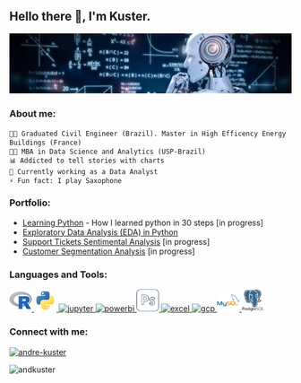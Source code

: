 <h2 align='left'>
    Hello there 👋, I'm Kuster.
</h2>
<img src="https://github.com/andkuster/andkuster/blob/main/machine-redimensionado-edit.jpg">

<h3 align="left">About me:</h3>

    👨‍🎓 Graduated Civil Engineer (Brazil). Master in High Efficency Energy Buildings (France)
    👨‍💻 MBA in Data Science and Analytics (USP-Brazil)
    📊 Addicted to tell stories with charts
    🔭 Currently working as a Data Analyst
    ⚡ Fun fact: I play Saxophone

<h3 align="left">Portfolio:</h3>
<!-- POST-LIST:START -->

- [Learning Python](https://github.com/andkuster/learning-python) - How I learned python in 30 steps [in progress]
- [Exploratory Data Analysis (EDA) in Python](https://github.com/andkuster/eda_python) <br>
- [Support Tickets Sentimental Analysis](https://github.com/andkuster/customer-support-ticket) [in progress]<br>
- [Customer Segmentation Analysis](https://github.com/andkuster/customer-segmentation-analysis) [in progress]<br>

<!-- POST-LIST:END -->

<h3 align="left">Languages and Tools:</h3>
<p align="left"> 
    <a href="https://www.r-project.org/" target="_blank" rel="noreferrer"> <img src="https://github.com/devicons/devicon/blob/master/icons/r/r-original.svg" alt="r" width="40" height="40"/> </a>
    <a href="https://www.python.org" target="_blank" rel="noreferrer"> <img src="https://raw.githubusercontent.com/devicons/devicon/master/icons/python/python-original.svg" alt="python" width="40" height="40"/> </a>
    <a href="https://jupyter.org/" target="_blank" rel="noreferrer"> <img src="https://cdn.jsdelivr.net/gh/devicons/devicon/icons/jupyter/jupyter-original-wordmark.svg" alt="jupyter" width="40" height="40"/> </a>
    <a href="https://powerbi.microsoft.com/" target="_blank" rel="noreferrer"> <img src="https://upload.wikimedia.org/wikipedia/commons/thumb/c/cf/New_Power_BI_Logo.svg/630px-New_Power_BI_Logo.svg.png" alt="powerbi" width="40" height="40"/>
    <a href="https://www.photoshop.com/en" target="_blank" rel="noreferrer"> <img src="https://raw.githubusercontent.com/devicons/devicon/master/icons/photoshop/photoshop-line.svg" alt="photoshop" width="40" height="40"/> </a> 
    <a href="https://www.microsoft.com/pt-br/microsoft-365/excel" target="_blank" rel="noreferrer"> <img src="https://seeklogo.com/images/E/excel-logo-974BFF9CB9-seeklogo.com.png" alt="excel" width="40" height="40"/> 
    <a href="https://cloud.google.com" target="_blank" rel="noreferrer"> <img src="https://www.vectorlogo.zone/logos/google_cloud/google_cloud-icon.svg" alt="gcp" width="40" height="40"/> </a> 
    <a href="https://www.mysql.com/" target="_blank" rel="noreferrer"> <img src="https://raw.githubusercontent.com/devicons/devicon/master/icons/mysql/mysql-original-wordmark.svg" alt="mysql" width="40" height="40"/> </a> 
    <a href="https://www.postgresql.org" target="_blank" rel="noreferrer"> <img src="https://raw.githubusercontent.com/devicons/devicon/master/icons/postgresql/postgresql-original-wordmark.svg" alt="postgresql" width="40" height="40"/> </a>
    </p>

<h3 align="left">Connect with me:</h3>
<p align="left">
<a href="https://linkedin.com/in/andre-kuster" target="blank"><img align="center" src="https://raw.githubusercontent.com/rahuldkjain/github-profile-readme-generator/master/src/images/icons/Social/linked-in-alt.svg" alt="andre-kuster" height="30" width="40" /></a>
<p align="left"> <img src="https://komarev.com/ghpvc/?username=andkuster&label=Profile%20views&color=0e75b6&style=flat" alt="andkuster" /> </p>
</p>
<!--
**andkuster/andkuster** is a ✨ _special_ ✨ repository because its `README.md` (this file) appears on your GitHub profile.

Here are some ideas to get you started:

- 🔭 I’m currently working on ...
- 🌱 I’m currently learning ...
- 👯 I’m looking to collaborate on ...
- 🤔 I’m looking for help with ...
- 💬 Ask me about ...
- 📫 How to reach me: ...
- 😄 Pronouns: ...
- ⚡ Fun fact: ...

    <a href="https://pandas.pydata.org/" target="_blank" rel="noreferrer"> <img src="https://raw.githubusercontent.com/devicons/devicon/2ae2a900d2f041da66e950e4d48052658d850630/icons/pandas/pandas-original.svg" alt="pandas" width="40" height="40"/> </a> 
    <a href="https://numpy.org/" target="_blank" rel="noreferrer"> <img src="https://cdn.jsdelivr.net/gh/devicons/devicon/icons/numpy/numpy-original.svg" alt="numpy" width="40" height="40"/> 
    <a href="https://matplotlib.org/" target="_blank" rel="noreferrer"> <img src="https://seeklogo.com/images/M/matplotlib-logo-7676870AC0-seeklogo.com.png" alt="matplotlib" width="40" height="40"/> 
    <a href="https://seaborn.pydata.org/" target="_blank" rel="noreferrer"> <img src="https://seaborn.pydata.org/_images/logo-mark-lightbg.svg" alt="seaborn" width="40" height="40"/> </a>
    <a href="https://scikit-learn.org/" target="_blank" rel="noreferrer"> <img src="https://upload.wikimedia.org/wikipedia/commons/0/05/Scikit_learn_logo_small.svg" alt="scikit_learn" width="40" height="40"/> </a>
    <a href="https://www.arduino.cc/" target="_blank" rel="noreferrer"> <img src="https://cdn.worldvectorlogo.com/logos/arduino-1.svg" alt="arduino" width="40" height="40"/> </a> 
-->
